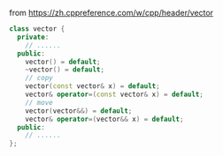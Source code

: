 from 
https://zh.cppreference.com/w/cpp/header/vector

```cpp
class vector {
  private:
    // ......
  public:
    vector() = default;
    ~vector() = default;
    // copy
    vector(const vector& x) = default;
    vector& operator=(const vector& x) = default;
    // move
    vector(vector&&) = default;
    vector& operator=(vector&& x) = default;
  public:
    // ......
};
```